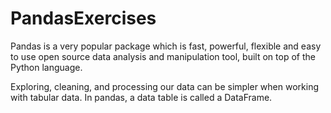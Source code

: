 # PandasExercises

Pandas is a very popular package which is fast, powerful, flexible and easy to use open source data analysis and manipulation tool,
built on top of the Python language.

Exploring, cleaning, and processing our data can be simpler when working with tabular data. In pandas, a data table is called a DataFrame.
